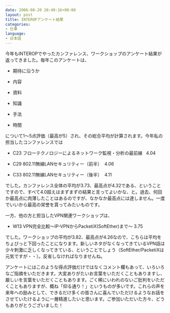 ```yaml
---
date: 2006-08-20 20:49:16+00:00
layout: post
title: INTEROPアンケート結果
categories:
- 仕事
language:
- 日本語
---
```


今年もINTEROPでやったカンファレンス、ワークショップのアンケート結果が返ってきました。毎年このアンケートは、



 	
  * 期待に沿うか

 	
  * 内容

 	
  * 資料

 	
  * 知識

 	
  * 手法

 	
  * 時間


について1～5点評価（最高が5）され、その総合平均が計算されます。今年私の担当したコンファレンスでは

 	
  * C23 フローテクノロジーによるネットワーク監視・分析の最前線   4.04

 	
  * C29 802.11無線LANセキュリティー（前半）  4.06

 	
  * C33 802.11無線LANセキュリティー（後半）  4.11


でした。カンファレンス全体の平均が3.73、最高点が4.32である、ということですので、すべて4.0超えはまずまずの結果と言ってよいかな、と。過去、何回か最高点に肉薄したことはあるのですが、なかなか最高点には達しません。一度でいいから最高の栄誉を貰ってみたいものです。

一方、他の方と担当したVPN関連ワークショップは、

 	
  * W13 VPN完全比較～IP-VPNからPacketiX(SoftEther)まで～ 3.75


でした。ワークショップの平均が3.82、最高点が4.26なので、こちらは平均をちょびっと下回ったことになります。新しいネタがなくなってきているVPN話は少々刺激に乏しくなってきている、ということでしょう（SoftEther/PacketiXは元気ですが・・）。反省しなければなりませんね。

アンケートにはこのような得点評価だけではなくコメント欄もあって、いろいろなご指摘をいただきます。大変ありがたいお言葉をいただくこともありますし、厳しいを言葉をいただくこともあります。ごく稀にいわれのないご批判をいただくこともありますが、概ね「仰る通り！」というものが多いです。これらの声を来年への励みとして、できるだけ多くの皆さんに喜んでいただけるようなお話をさせていたけるように一層精進したいと思います。ご参加いただいた方々、どうもありがとうございました！
